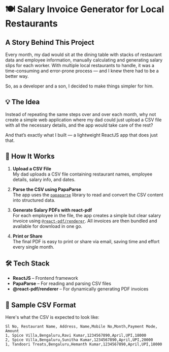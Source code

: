 # 🍽️ Salary Invoice Generator for Local Restaurants

## A Story Behind This Project

Every month, my dad would sit at the dining table with stacks of restaurant data and employee information, manually calculating and generating salary slips for each worker. With multiple local restaurants to handle, it was a time-consuming and error-prone process — and I knew there had to be a better way.

So, as a developer and a son, I decided to make things simpler for him.

## 💡 The Idea

Instead of repeating the same steps over and over each month, why not create a simple web application where my dad could just upload a CSV file with all the necessary details, and the app would take care of the rest?

And that’s exactly what I built — a lightweight ReactJS app that does just that.

## 🔧 How It Works

1. **Upload a CSV File**  
   My dad uploads a CSV file containing restaurant names, employee details, salary info, and dates.

2. **Parse the CSV using PapaParse**  
   The app uses the [`papaparse`](https://www.npmjs.com/package/papaparse) library to read and convert the CSV content into structured data.

3. **Generate Salary PDFs with react-pdf**  
   For each employee in the file, the app creates a simple but clear salary invoice using [`@react-pdf/renderer`](https://react-pdf.org/). All invoices are then bundled and available for download in one go.

4. **Print or Share**  
   The final PDF is easy to print or share via email, saving time and effort every single month.

## 🛠️ Tech Stack

- **ReactJS** – Frontend framework
- **PapaParse** – For reading and parsing CSV files
- **@react-pdf/renderer** – For dynamically generating PDF invoices

## 📂 Sample CSV Format

Here's what the CSV is expected to look like:

```csv
Sl No, Restaurant Name, Address, Name,Mobile No,Month,Payment Mode, Amount
1, Spice Villa,Bengaluru,Ravi Kumar,1234567890,April,UPI,18000
2, Spice Villa,Bengaluru,Sunitha Kumar,1234567890,April,UPI,20000
1, Tandoori Treats,Bengaluru,Hemanth Kumar,1234567890,April,UPI,18000